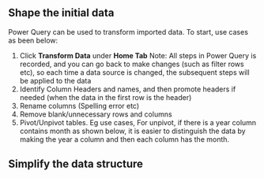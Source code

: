 ## Shape the initial data ##

Power Query can be used to transform imported data.
To start, use cases as been below:
1. Click **Transform Data** under **Home Tab**
Note: All steps in Power Query is recorded, and you can go back to make changes (such as filter rows etc), so each time a data source is changed, the subsequent steps will be applied to the data
2. Identify Column Headers and names, and then promote headers if needed (when the data in the first row is the header)
3. Rename columns (Spelling error etc)
4. Remove blank/unnecessary rows and columns
5. Pivot/Unpivot tables. 
Eg use cases, 
For unpivot, if there is a year column contains month as shown below, it is easier to distinguish the data by making the year a column and then each column has the month.

## Simplify the data structure ##
